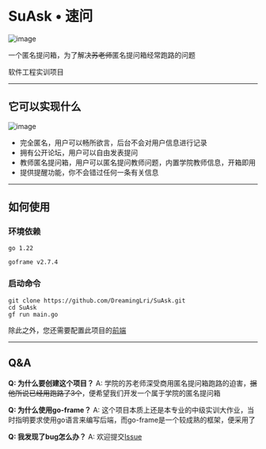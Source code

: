 # SuAsk • 速问
![image](https://github.com/user-attachments/assets/68cbe1a7-1d9a-4487-a639-c86c15fbf6e9)

一个匿名提问箱，为了解决~~苏老师~~匿名提问箱经常跑路的问题

软件工程实训项目

---

## 它可以实现什么
![image](https://github.com/user-attachments/assets/a87d6177-c133-469e-8de1-f8d574bc923f)

- 完全匿名，用户可以畅所欲言，后台不会对用户信息进行记录
- 拥有公开论坛，用户可以自由发表提问
- 教师匿名提问箱，用户可以匿名提问教师问题，内置学院教师信息，开箱即用
- 提供提醒功能，你不会错过任何一条有关信息

---

## 如何使用

### 环境依赖
`go 1.22`

`goframe v2.7.4`


### 启动命令
```shell
git clone https://github.com/DreamingLri/SuAsk.git
cd SuAsk
gf run main.go
```

除此之外，您还需要配置此项目的[前端](https://github.com/DreamingLri/SuAsk-Web)

---

## Q&A

**Q: 为什么要创建这个项目？**
A: 学院的苏老师深受商用匿名提问箱跑路的迫害，~~据他所说已经用跑路了3个~~，便希望我们开发一个属于学院的匿名提问箱

**Q: 为什么使用go-frame？**
A: 这个项目本质上还是本专业的中级实训大作业，当时指明要求使用go语言来编写后端，而go-frame是一个较成熟的框架，便采用了

**Q: 我发现了bug怎么办？**
A: 欢迎提交[Issue](https://github.com/DreamingLri/SuAsk/issues/new)



